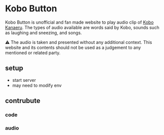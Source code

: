 # Kobo Button

Kobo Button is unofficial and fan made website to play audio clip of [Kobo Kanaeru](https://www.youtube.com/@KoboKanaeru). The types of audio available are words said by Kobo, sounds such as laughing and sneezing, and songs.

⚠️
The audio is taken and presented without any additional context. This website and its contents should not be used as a judgement to any mentioned or related party.

## setup

- start server
- may need to modify env

## contrubute

### code

### audio

##

